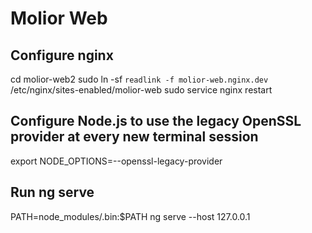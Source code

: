 # Molior Web

## Configure nginx

cd molior-web2
sudo ln -sf `readlink -f molior-web.nginx.dev` /etc/nginx/sites-enabled/molior-web
sudo service nginx restart

## Configure Node.js to use the legacy OpenSSL provider at every new terminal session
export NODE_OPTIONS=--openssl-legacy-provider

## Run ng serve

PATH=node_modules/.bin:$PATH ng serve --host 127.0.0.1
